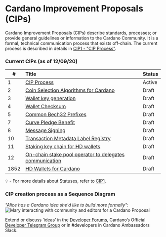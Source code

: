 # Cardano Improvement Proposals (CIPs)

Cardano Improvement Proposals (CIPs) describe standards, processes; or provide general guidelines or information to the Cardano Community. It is a formal, technical communication process that exists off-chain. 
The current process is described in details in [CIP1 - "CIP Process"](https://github.com/cardano-foundation/CIPs/blob/master/CIP-0001/CIP-0001.md).  

### Current CIPs (as of 12/09/20) 

|#              |Title            | Status               |
| ----------------- |:----------------|:-------------------- |
| 1                 | [CIP Process](https://github.com/cardano-foundation/CIPs/tree/master/CIP-0001)     | Active   |
| 2                 | [Coin Selection Algorithms for Cardano](https://github.com/cardano-foundation/CIPs/tree/master/CIP-0002) | Draft   |
| 3                 | [Wallet key generation](https://github.com/cardano-foundation/CIPs/tree/master/CIP-0003)                | Draft   |
| 4                 | [Wallet Checksum](https://github.com/cardano-foundation/CIPs/tree/master/CIP-0004)                | Draft   |
| 5                 | [Common Bech32 Prefixes](https://github.com/cardano-foundation/CIPs/tree/master/CIP-0005)                | Draft   |
| 7                 | [Curve Pledge Benefit](https://github.com/cardano-foundation/CIPs/tree/master/CIP-0007)                | Draft   |
| 8                 | [Message Signing](https://github.com/cardano-foundation/CIPs/tree/master/CIP-0008)                | Draft   |
| 10                 | [Transaction Metadata Label Registry](https://github.com/cardano-foundation/CIPs/tree/master/CIP-0010)                | Draft   |
| 11                 | [Staking key chain for HD wallets](https://github.com/cardano-foundation/CIPs/tree/master/CIP-0011)                | Draft   |
| 12                 | [On-chain stake pool operator to delegates communication](https://github.com/cardano-foundation/CIPs/tree/master/CIP-0012) | Draft |
| 1852                 | [HD Wallets for Cardano](https://github.com/cardano-foundation/CIPs/tree/master/CIP-1852)                | Draft   |  

:bulb: -  For more details about Statuses, refer to [CIP1](https://github.com/cardano-foundation/CIPs/tree/master/CIP-0001).


### CIP creation process as a Sequence Diagram  
_"Alice has a Cardano idea she'd like to build more formally":_
![Mary interacting with community and editors for a Cardano Proposal](./BiweeklyMeetings/sequence_diagram.png?raw=true "sequence_diagram.png")

Extend or discuss ‘ideas’ in the [Developer Forums](https://forum.cardano.org/c/developers/cips/122), Cardano’s Official [Developer Telegram Group](https://t.me/CardanoDevelopersOfficial) or in #developers in Cardano Ambassadors Slack.

